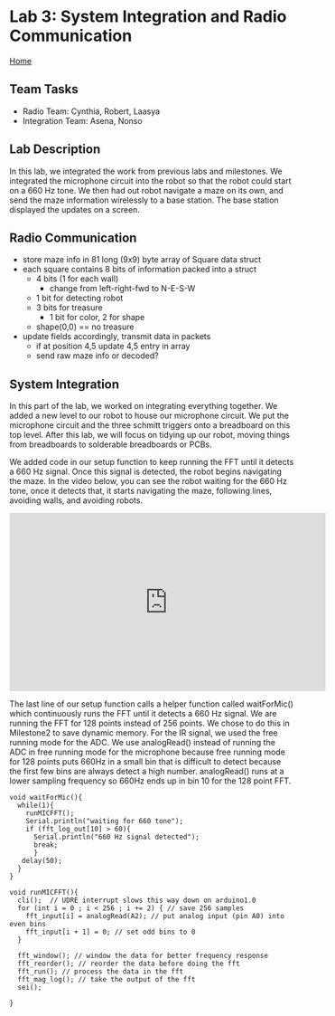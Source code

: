 # Lab 3: System Integration and Radio Communication
[Home](https://ece3400team19.github.io/)

## Team Tasks
* Radio Team: Cynthia, Robert, Laasya
* Integration Team: Asena, Nonso

## Lab Description
In this lab, we integrated the work from previous labs and milestones. We integrated the microphone circuit into the robot so that the robot could start on a 660 Hz tone. We then had out robot navigate a maze on its own, and send the maze information wirelessly to a base station. The base station displayed the updates on a screen.

## Radio Communication

- store maze info in 81 long (9x9) byte array of Square data struct
- each square contains 8 bits of information packed into a struct
  - 4 bits (1 for each wall)
    - change from left-right-fwd to N-E-S-W
  - 1 bit for detecting robot
  - 3 bits for treasure
    - 1 bit for color, 2 for shape
  - shape(0,0) == no treasure
- update fields accordingly, transmit data in packets
  - if at position 4,5 update 4,5 entry in array
  - send raw maze info or decoded?

## System Integration
In this part of the lab, we worked on integrating everything together. We added a new level to our robot to house our microphone circuit. We put the microphone circuit and the three schmitt triggers onto a breadboard on this top level. After this lab, we will focus on tidying up our robot, moving things from breadboards to solderable breadboards or PCBs.

We added code in our setup function to keep running the FFT until it detects a 660 Hz signal. Once this signal is detected, the robot begins navigating the maze. In the video below, you can see the robot waiting for the 660 Hz tone, once it detects that, it starts navigating the maze, following lines, avoiding walls, and avoiding robots.

<iframe width="560" height="315" src="https://www.youtube.com/embed/zOxhwYFFuUA" frameborder="0" allow="autoplay; encrypted-media" allowfullscreen></iframe>

The last line of our setup function calls a helper function called waitForMic() which continuously runs the FFT until it detects a 660 Hz signal.
We are running the FFT for 128 points instead of 256 points. We chose to do this in Milestone2 to save dynamic memory.
For the IR signal, we used the free running mode for the ADC.
We use analogRead() instead of running the ADC in free running mode for the microphone because free running mode for 128 points puts 660Hz in a small bin that is difficult to detect because the first few bins are always detect a high number.
analogRead() runs at a lower sampling frequency so 660Hz ends up in bin 10 for the 128 point FFT. 

```
void waitForMic(){
  while(1){
    runMICFFT();  
    Serial.println("waiting for 660 tone");
    if (fft_log_out[10] > 60){
      Serial.println("660 Hz signal detected");
      break;
      }
   delay(50);
  }
}

void runMICFFT(){
  cli();  // UDRE interrupt slows this way down on arduino1.0
  for (int i = 0 ; i < 256 ; i += 2) { // save 256 samples
    fft_input[i] = analogRead(A2); // put analog input (pin A0) into even bins
    fft_input[i + 1] = 0; // set odd bins to 0
  }

  fft_window(); // window the data for better frequency response
  fft_reorder(); // reorder the data before doing the fft
  fft_run(); // process the data in the fft
  fft_mag_log(); // take the output of the fft
  sei();

}
```

